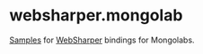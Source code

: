 # websharper.mongolab
[Samples][samp] for [WebSharper][ws] bindings for Mongolabs.

[samp]: http://intellifactory.github.io/websharper.mongolabs.samples
[ws]: http://websharper.com/
